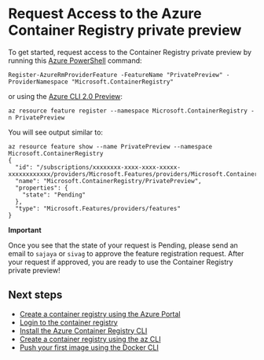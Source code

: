 <properties
   pageTitle="Access to Container Registry [revoew | Microsoft Azure"
   description="Request access to the Azure Container Registry private preview."
   services="container-registry"
   documentationCenter=""
   authors="stvelas"
   manager="balans"
   editor="dlepow"
   tags=""
   keywords=""/>

<tags
   ms.service="container-registry"
   ms.devlang="na"
   ms.topic="get-started-article"
   ms.tgt_pltfrm="na"
   ms.workload="na"
   ms.date="10/25/2016"
   ms.author="stevelas"/>

# Request Access to the Azure Container Registry private preview

To get started, request access to the Container Registry private preview by running this [Azure PowerShell](https://azure.microsoft.com/documentation/articles/powershell-install-configure/) command:

```
Register-AzureRmProviderFeature -FeatureName "PrivatePreview" -ProviderNamespace "Microsoft.ContainerRegistry"

```

or using the [Azure CLI 2.0 Preview](https://github.com/azure/azure-cli):

```
az resource feature register --namespace Microsoft.ContainerRegistry -n PrivatePreview

```

You will see output similar to:

```
az resource feature show --name PrivatePreview --namespace Microsoft.ContainerRegistry
{
  "id": "/subscriptions/xxxxxxxx-xxxx-xxxx-xxxxx-xxxxxxxxxxxx/providers/Microsoft.Features/providers/Microsoft.ContainerRegistry/features/PrivatePreview",
  "name": "Microsoft.ContainerRegistry/PrivatePreview",
  "properties": {
    "state": "Pending"
  },
  "type": "Microsoft.Features/providers/features"
}
```

**Important**

Once you see that the state of your request is Pending, please send an email to `sajaya` or `sivag` to approve the feature registration request. After your request if approved, you are ready to use the Container Registry private preview!

 


## Next steps
* [Create a container registry using the Azure Portal](./container-registry-get-started-portal.md)
* [Login to the container registry](container-registry-authentication.md) 
* [Install the Azure Container Registry CLI](./container-registry-get-started-azure-cli-install.md)
* [Create a container registry using the az CLI](./container-registry-get-started-docker-cli.md)
* [Push your first image using the Docker CLI](./container-registry-get-started-docker-cli.md)
 